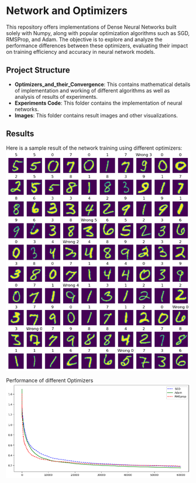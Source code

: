 # Network and Optimizers 

This repository offers implementations of Dense Neural Networks built solely with Numpy, along with popular optimization algorithms such as SGD, RMSProp, and Adam. The objective is to explore and analyze the performance differences between these optimizers, evaluating their impact on training efficiency and accuracy in neural network models.

## Project Structure

- **Optimizers_and_their_Convergence**: This contains mathematical details of implementation and working of different algorithms
    as well as analysis of results of experiments. 
- **Experiments Code**: This folder contains the implementation of neural networks.
- **Images**: This folder contains result images and other visualizations.

## Results

Here is a sample result of the network training using different optimizers:
![Training Results](Images/result.png)

Performance of different Optimizers
![Training Results](Images/MSE%20Learning%20Curve.png)
